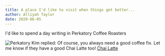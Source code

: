 ```yaml
---
title: A place I'd like to visit when things get better...
author: Alliyah Taylor
date: 2020-06-05
---
```

I'd like to spend a day writing in Perkatory Coffee Roasters

![Perkatory](https://images.squarespace-cdn.com/content/v1/5aabbfcafcf7fd0a4a061658/1547085122494-OSXMJORUE2CKRB1G76I5/ke17ZwdGBToddI8pDm48kKtijf5x5S0rIV7X_qDH3dB7gQa3H78H3Y0txjaiv_0fDoOvxcdMmMKkDsyUqMSsMWxHk725yiiHCCLfrh8O1z5QPOohDIaIeljMHgDF5CVlOqpeNLcJ80NK65_fV7S1UaZbTVdO5VSPAOxIcVIbmIFLIFeVDbQiz7iBIgNCzklBDD2o6CESiqIlH5ssNFrtmA/shopShot2.jpg)
Kim replied: Of course, you always need a good coffee fix. Let me know if they have a good Chai Latte too! 
[Chai Latte](https://www.halfbakedharvest.com/wp-content/uploads/2018/01/Untitled-1.gif)
